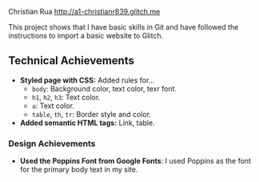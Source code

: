 Christian Rua
http://a1-christianr839.glitch.me

This project shows that I have basic skills in Git and have followed the instructions to import a basic website to Glitch.

## Technical Achievements
- **Styled page with CSS:** Added rules for...
    - `body`: Background color, text color, texr font.
    - `h1`, `h2`, `h3`: Text color.
    - `a`: Text color.
    - `table`, `th`, `tr`: Border style and color.
- **Added semantic HTML tags:** Link, table.

### Design Achievements
- **Used the Poppins Font from Google Fonts**: I used Poppins as the font for the primary body text in my site.
